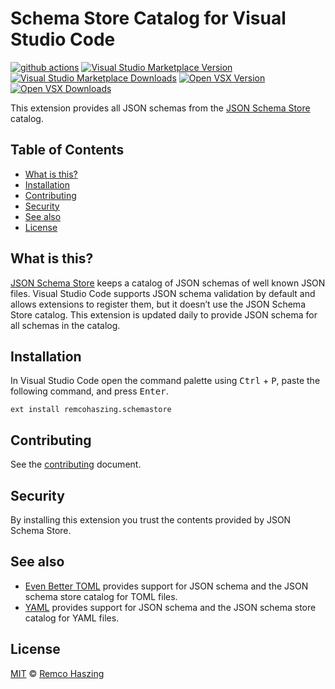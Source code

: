# Schema Store Catalog for Visual Studio Code

[![github actions](https://github.com/remcohaszing/vscode-schemastore/actions/workflows/ci.yaml/badge.svg)](https://github.com/remcohaszing/vscode-schemastore/actions/workflows/ci.yaml)
[![Visual Studio Marketplace Version](https://img.shields.io/visual-studio-marketplace/v/remcohaszing.schemastore)](https://marketplace.visualstudio.com/items?itemName=remcohaszing.schemastore)
[![Visual Studio Marketplace Downloads](https://img.shields.io/visual-studio-marketplace/d/remcohaszing.schemastore)](https://marketplace.visualstudio.com/items?itemName=remcohaszing.schemastore)
[![Open VSX Version](https://img.shields.io/open-vsx/v/remcohaszing/schemastore)](https://open-vsx.org/extension/remcohaszing/schemastore)
[![Open VSX Downloads](https://img.shields.io/open-vsx/dt/remcohaszing/schemastore)](https://open-vsx.org/extension/remcohaszing/schemastore)

This extension provides all JSON schemas from the [JSON Schema Store](https://www.schemastore.org)
catalog.

## Table of Contents

- [What is this?](#what-is-this)
- [Installation](#installation)
- [Contributing](#contributing)
- [Security](#security)
- [See also](#see-also)
- [License](#license)

## What is this?

[JSON Schema Store](https://www.schemastore.org) keeps a catalog of JSON schemas of well known JSON
files. Visual Studio Code supports JSON schema validation by default and allows extensions to
register them, but it doesn’t use the JSON Schema Store catalog. This extension is updated daily to
provide JSON schema for all schemas in the catalog.

## Installation

In Visual Studio Code open the command palette using <kbd>Ctrl</kbd> + <kbd>P</kbd>, paste the
following command, and press <kbd>Enter</kbd>.

```
ext install remcohaszing.schemastore
```

## Contributing

See the [contributing](CONTRIBUTING.md) document.

## Security

By installing this extension you trust the contents provided by JSON Schema Store.

## See also

- [Even Better TOML](https://github.com/tamasfe/taplo/tree/HEAD/editors/vscode) provides support for
  JSON schema and the JSON schema store catalog for TOML files.
- [YAML](https://github.com/redhat-developer/vscode-yaml) provides support for JSON schema and the
  JSON schema store catalog for YAML files.

## License

[MIT](LICENSE.md) © [Remco Haszing](https://github.com/remcohaszing)
